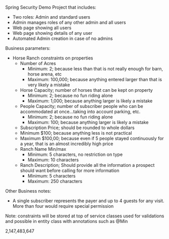 Spring Security Demo Project that includes:

  * Two roles: Admin and standard users
  * Admin manages roles of any other admin and all users
  * Web page showing all users
  * Web page showing details of any user
  * Automated Admin creation in case of no admins




Business parameters:

  * Horse Ranch constraints on properties
    * Number of Acres
      * Minimum:  2; because less than that is not really enough for barn, horse arena, etc
      * Maximum:  100,000; because anything entered larger than that is very likely a mistake
    * Horse Capacity; number of horses that can be kept on property
      * Minimum:  2; because no fun riding alone
      * Maximum:  1,000; because anything larger is likely a mistake
    * People Capacity; number of subscriber people who can be accommodated at once...taking into account parking, etc.
      * Minimum:  2; because no fun riding alone
      * Maximum:  100; because anything larger is likely a mistake
    *  Subscription Price; should be rounded to whole dollars
      * Minimum $100; because anything less is not practical
      * Maximum $100,00; because even if 5 people stayed continuously for a year, that is an almost incredibly high price
    * Ranch Name Min/max
      * Minimum:  5 characters, no restriction on type
      * Maximum:  10 characters
    * Ranch Description; Should provide all the information a prospect should want before calling for more information
      * Minimum:  5 characters
      * Maximum:  250 characters
      

Other Business notes:

* A single subscriber represents the payer and up to 4 guests for any visit.  More than four would require special permission

    


Note:  constraints will be stored at top of service classes used for validations and possible in entity class with annotations such as @Min


2,147,483,647












  